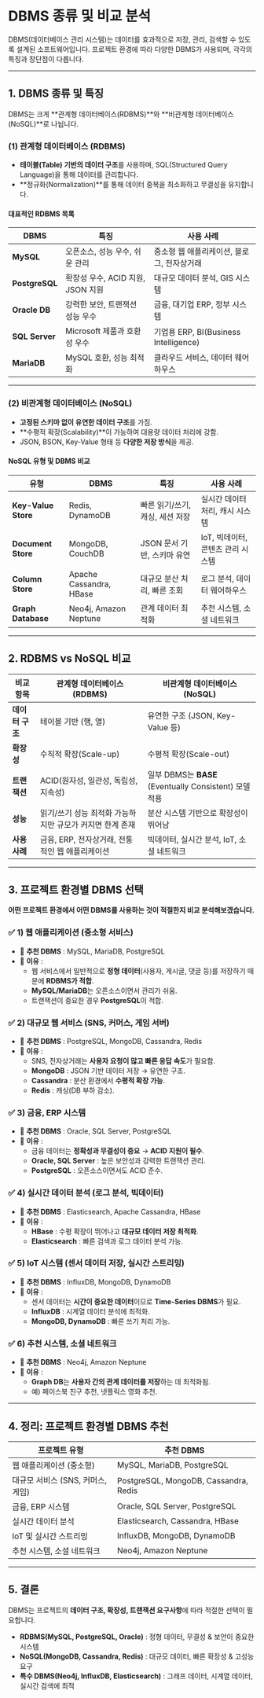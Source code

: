 # **DBMS 종류 및 비교 분석**

DBMS(데이터베이스 관리 시스템)는 데이터를 효과적으로 저장, 관리, 검색할 수 있도록 설계된 소프트웨어입니다. 프로젝트 환경에 따라 다양한 DBMS가 사용되며, 각각의 특징과 장단점이 다릅니다.

---

## **1. DBMS 종류 및 특징**
DBMS는 크게 **관계형 데이터베이스(RDBMS)**와 **비관계형 데이터베이스(NoSQL)**로 나뉩니다.

### **(1) 관계형 데이터베이스 (RDBMS)**
- **테이블(Table) 기반의 데이터 구조**를 사용하며, SQL(Structured Query Language)을 통해 데이터를 관리합니다.
- **정규화(Normalization)**를 통해 데이터 중복을 최소화하고 무결성을 유지합니다.

#### 대표적인 RDBMS 목록
| DBMS | 특징 | 사용 사례 |
|------|------|---------|
| **MySQL** | 오픈소스, 성능 우수, 쉬운 관리 | 중소형 웹 애플리케이션, 블로그, 전자상거래 |
| **PostgreSQL** | 확장성 우수, ACID 지원, JSON 지원 | 대규모 데이터 분석, GIS 시스템 |
| **Oracle DB** | 강력한 보안, 트랜잭션 성능 우수 | 금융, 대기업 ERP, 정부 시스템 |
| **SQL Server** | Microsoft 제품과 호환성 우수 | 기업용 ERP, BI(Business Intelligence) |
| **MariaDB** | MySQL 호환, 성능 최적화 | 클라우드 서비스, 데이터 웨어하우스 |

---

### **(2) 비관계형 데이터베이스 (NoSQL)**
- **고정된 스키마 없이 유연한 데이터 구조**를 가짐.
- **수평적 확장(Scalability)**이 가능하여 대용량 데이터 처리에 강함.
- JSON, BSON, Key-Value 형태 등 **다양한 저장 방식**을 제공.

#### NoSQL 유형 및 DBMS 비교
| 유형 | DBMS | 특징 | 사용 사례 |
|------|------|------|---------|
| **Key-Value Store** | Redis, DynamoDB | 빠른 읽기/쓰기, 캐싱, 세션 저장 | 실시간 데이터 처리, 캐시 시스템 |
| **Document Store** | MongoDB, CouchDB | JSON 문서 기반, 스키마 유연 | IoT, 빅데이터, 콘텐츠 관리 시스템 |
| **Column Store** | Apache Cassandra, HBase | 대규모 분산 처리, 빠른 조회 | 로그 분석, 데이터 웨어하우스 |
| **Graph Database** | Neo4j, Amazon Neptune | 관계 데이터 최적화 | 추천 시스템, 소셜 네트워크 |

---

## **2. RDBMS vs NoSQL 비교**
| 비교 항목 | 관계형 데이터베이스 (RDBMS) | 비관계형 데이터베이스 (NoSQL) |
|-----------|-----------------|-------------------|
| **데이터 구조** | 테이블 기반 (행, 열) | 유연한 구조 (JSON, Key-Value 등) |
| **확장성** | 수직적 확장(Scale-up) | 수평적 확장(Scale-out) |
| **트랜잭션** | ACID(원자성, 일관성, 독립성, 지속성) | 일부 DBMS는 **BASE** (Eventually Consistent) 모델 적용 |
| **성능** | 읽기/쓰기 성능 최적화 가능하지만 규모가 커지면 한계 존재 | 분산 시스템 기반으로 확장성이 뛰어남 |
| **사용 사례** | 금융, ERP, 전자상거래, 전통적인 웹 애플리케이션 | 빅데이터, 실시간 분석, IoT, 소셜 네트워크 |

---

## **3. 프로젝트 환경별 DBMS 선택**
**어떤 프로젝트 환경에서 어떤 DBMS를 사용하는 것이 적절한지 비교 분석해보겠습니다.**

### ✅ **1) 웹 애플리케이션 (중소형 서비스)**
- 📌 **추천 DBMS** : MySQL, MariaDB, PostgreSQL
- 📌 **이유** :
    - 웹 서비스에서 일반적으로 **정형 데이터**(사용자, 게시글, 댓글 등)를 저장하기 때문에 **RDBMS가 적합**.
    - **MySQL/MariaDB**는 오픈소스이면서 관리가 쉬움.
    - 트랜잭션이 중요한 경우 **PostgreSQL**이 적합.

### ✅ **2) 대규모 웹 서비스 (SNS, 커머스, 게임 서버)**
- 📌 **추천 DBMS** : PostgreSQL, MongoDB, Cassandra, Redis
- 📌 **이유** :
    - SNS, 전자상거래는 **사용자 요청이 많고 빠른 응답 속도**가 필요함.
    - **MongoDB** : JSON 기반 데이터 저장 → 유연한 구조.
    - **Cassandra** : 분산 환경에서 **수평적 확장 가능**.
    - **Redis** : 캐싱(DB 부하 감소).

### ✅ **3) 금융, ERP 시스템**
- 📌 **추천 DBMS** : Oracle, SQL Server, PostgreSQL
- 📌 **이유** :
    - 금융 데이터는 **정확성과 무결성이 중요** → **ACID 지원이 필수**.
    - **Oracle, SQL Server** : 높은 보안성과 강력한 트랜잭션 관리.
    - **PostgreSQL** : 오픈소스이면서도 ACID 준수.

### ✅ **4) 실시간 데이터 분석 (로그 분석, 빅데이터)**
- 📌 **추천 DBMS** : Elasticsearch, Apache Cassandra, HBase
- 📌 **이유** :
    - **HBase** : 수평 확장이 뛰어나고 **대규모 데이터 저장 최적화**.
    - **Elasticsearch** : 빠른 검색과 로그 데이터 분석 가능.

### ✅ **5) IoT 시스템 (센서 데이터 저장, 실시간 스트리밍)**
- 📌 **추천 DBMS** : InfluxDB, MongoDB, DynamoDB
- 📌 **이유** :
    - 센서 데이터는 **시간이 중요한 데이터**이므로 **Time-Series DBMS**가 필요.
    - **InfluxDB** : 시계열 데이터 분석에 최적화.
    - **MongoDB, DynamoDB** : 빠른 쓰기 처리 가능.

### ✅ **6) 추천 시스템, 소셜 네트워크**
- 📌 **추천 DBMS** : Neo4j, Amazon Neptune
- 📌 **이유** :
    - **Graph DB**는 **사용자 간의 관계 데이터를 저장**하는 데 최적화됨.
    - 예) 페이스북 친구 추천, 넷플릭스 영화 추천.

---

## **4. 정리: 프로젝트 환경별 DBMS 추천**
| 프로젝트 유형 | 추천 DBMS |
|-------------|---------|
| 웹 애플리케이션 (중소형) | MySQL, MariaDB, PostgreSQL |
| 대규모 서비스 (SNS, 커머스, 게임) | PostgreSQL, MongoDB, Cassandra, Redis |
| 금융, ERP 시스템 | Oracle, SQL Server, PostgreSQL |
| 실시간 데이터 분석 | Elasticsearch, Cassandra, HBase |
| IoT 및 실시간 스트리밍 | InfluxDB, MongoDB, DynamoDB |
| 추천 시스템, 소셜 네트워크 | Neo4j, Amazon Neptune |

---

## **5. 결론**
DBMS는 프로젝트의 **데이터 구조, 확장성, 트랜잭션 요구사항**에 따라 적절한 선택이 필요합니다.

- **RDBMS(MySQL, PostgreSQL, Oracle)** : 정형 데이터, 무결성 & 보안이 중요한 시스템
- **NoSQL(MongoDB, Cassandra, Redis)** : 대규모 데이터, 빠른 확장성 & 고성능 요구
- **특수 DBMS(Neo4j, InfluxDB, Elasticsearch)** : 그래프 데이터, 시계열 데이터, 실시간 검색에 최적